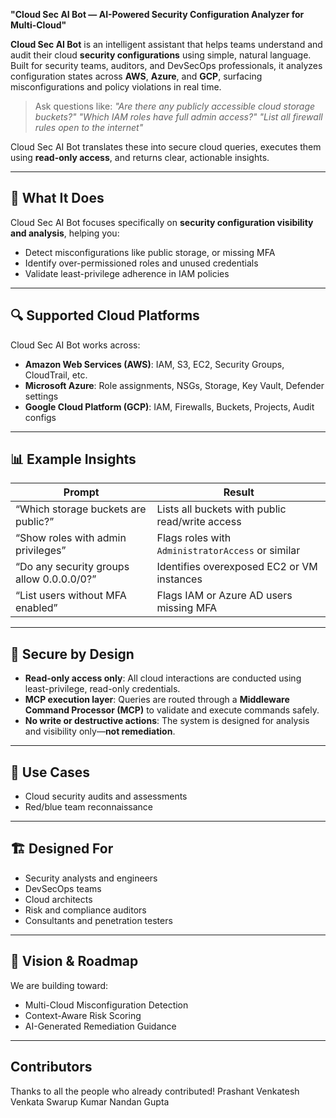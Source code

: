 **"Cloud Sec AI Bot — AI-Powered Security Configuration Analyzer for Multi-Cloud"**


**Cloud Sec AI Bot** is an intelligent assistant that helps teams understand and audit their cloud **security configurations** using simple, natural language. Built for security teams, auditors, and DevSecOps professionals, it analyzes configuration states across **AWS**, **Azure**, and **GCP**, surfacing misconfigurations and policy violations in real time.

> Ask questions like:
> *"Are there any publicly accessible cloud storage buckets?"*
> *"Which IAM roles have full admin access?"*
> *"List all firewall rules open to the internet"*

Cloud Sec AI Bot translates these into secure cloud queries, executes them using **read-only access**, and returns clear, actionable insights.

---

## 🧠 What It Does

Cloud Sec AI Bot focuses specifically on **security configuration visibility and analysis**, helping you:

* Detect misconfigurations like public storage, or missing MFA
* Identify over-permissioned roles and unused credentials
* Validate least-privilege adherence in IAM policies

---

## 🔍 Supported Cloud Platforms

Cloud Sec AI Bot works across:

* **Amazon Web Services (AWS)**: IAM, S3, EC2, Security Groups, CloudTrail, etc.
* **Microsoft Azure**: Role assignments, NSGs, Storage, Key Vault, Defender settings
* **Google Cloud Platform (GCP)**: IAM, Firewalls, Buckets, Projects, Audit configs

---

## 📊 Example Insights

| Prompt                                    | Result                                            |
| ----------------------------------------- | ------------------------------------------------- |
| “Which storage buckets are public?”       | Lists all buckets with public read/write access   |
| “Show roles with admin privileges”        | Flags roles with `AdministratorAccess` or similar |
| “Do any security groups allow 0.0.0.0/0?” | Identifies overexposed EC2 or VM instances        |
| “List users without MFA enabled”          | Flags IAM or Azure AD users missing MFA           |

---

## 🔐 Secure by Design

* **Read-only access only**: All cloud interactions are conducted using least-privilege, read-only credentials.
* **MCP execution layer**: Queries are routed through a **Middleware Command Processor (MCP)** to validate and execute commands safely.
* **No write or destructive actions**: The system is designed for analysis and visibility only—**not remediation**.

---

## 🎯 Use Cases

* Cloud security audits and assessments
* Red/blue team reconnaissance

---

## 🏗️ Designed For

* Security analysts and engineers
* DevSecOps teams
* Cloud architects
* Risk and compliance auditors
* Consultants and penetration testers

---

## 🚀 Vision & Roadmap

We are building toward:

* Multi-Cloud Misconfiguration Detection
* Context-Aware Risk Scoring
* AI-Generated Remediation Guidance


---

## Contributors

Thanks to all the people who already contributed!
Prashant Venkatesh
Venkata Swarup Kumar
Nandan Gupta
